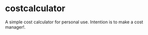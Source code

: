 costcalculator
==============

A simple cost calculator for personal use. Intention is to make a cost manager!.
